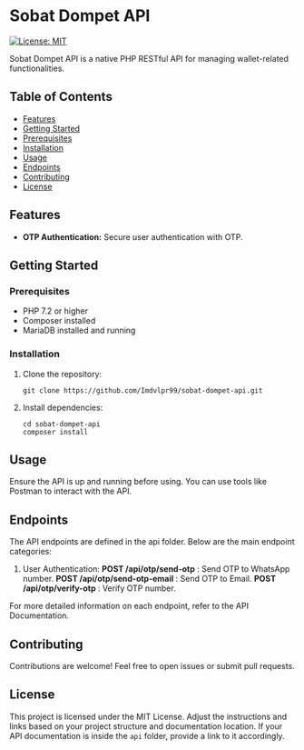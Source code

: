 # Sobat Dompet API
[![License: MIT](https://img.shields.io/badge/License-MIT-yellow.svg)](https://opensource.org/licenses/MIT)

Sobat Dompet API is a native PHP RESTful API for managing wallet-related functionalities.

## Table of Contents

- [Features](#features)
- [Getting Started](#getting-started)
- [Prerequisites](#prerequisites)
- [Installation](#installation)
- [Usage](#usage)
- [Endpoints](#endpoints)
- [Contributing](#contributing)
- [License](#license)

## Features

- **OTP Authentication:** Secure user authentication with OTP.

## Getting Started

### Prerequisites

- PHP 7.2 or higher
- Composer installed
- MariaDB installed and running

### Installation

1. Clone the repository:

   ```
   git clone https://github.com/Imdvlpr99/sobat-dompet-api.git

2. Install dependencies:

    ```
    cd sobat-dompet-api
    composer install

## Usage

Ensure the API is up and running before using. You can use tools like Postman to interact with the API.

## Endpoints

The API endpoints are defined in the api folder. Below are the main endpoint categories:

1. User Authentication:
   **POST /api/otp/send-otp**  : Send OTP to WhatsApp number.
   **POST /api/otp/send-otp-email**  : Send OTP to Email.
   **POST /api/otp/verify-otp**  : Verify OTP number.

For more detailed information on each endpoint, refer to the API Documentation.

## Contributing

Contributions are welcome! Feel free to open issues or submit pull requests.

## License

This project is licensed under the MIT License.
Adjust the instructions and links based on your project structure and documentation location. If your API documentation is inside the `api` folder, provide a link to it accordingly.
